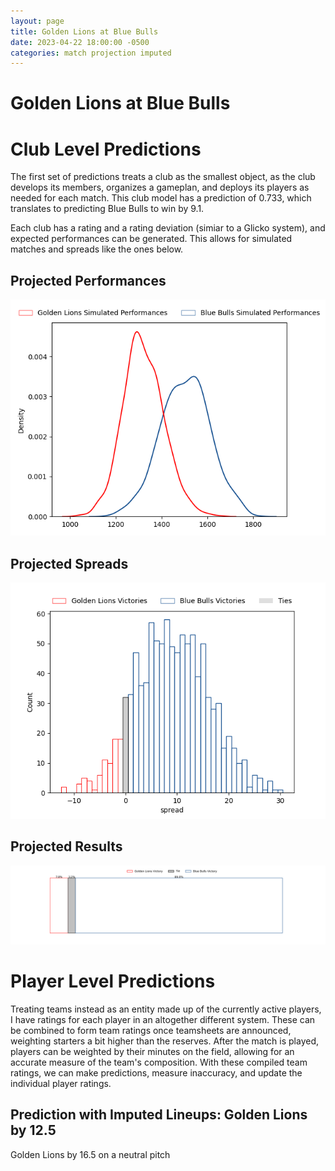 ```yaml
---  
layout: page  
title: Golden Lions at Blue Bulls  
date: 2023-04-22 18:00:00 -0500  
categories: match projection imputed  
---
```

# Golden Lions at Blue Bulls

# Club Level Predictions


The first set of predictions treats a club as the smallest object, as the club develops its members, organizes a gameplan, and deploys its players as needed for each match. This club model has a prediction of 0.733, which translates to predicting Blue Bulls to win by 9.1.

Each club has a rating and a rating deviation (simiar to a Glicko system), and expected performances can be generated. This allows for simulated matches and spreads like the ones below.
## Projected Performances


![Projected Performances](plots/performances_2023-04-22-BlueBulls-GoldenLions.png)
## Projected Spreads


![Projected Spreads](plots/spreads_2023-04-22-BlueBulls-GoldenLions.png)
## Projected Results


![Projected Results](plots/resultbar_2023-04-22-BlueBulls-GoldenLions.png)
# Player Level Predictions


Treating teams instead as an entity made up of the currently active players, I have ratings for each player in an altogether different system. These can be combined to form team ratings once teamsheets are announced, weighting starters a bit higher than the reserves. After the match is played, players can be weighted by their minutes on the field, allowing for an accurate measure of the team's composition. With these compiled team ratings, we can make predictions, measure inaccuracy, and update the individual player ratings.
## Prediction with Imputed Lineups: Golden Lions by 12.5


Golden Lions by 16.5 on a neutral pitch

